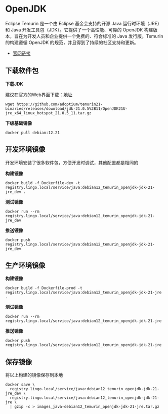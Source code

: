 # OpenJDK

Eclipse Temurin 是一个由 Eclipse 基金会支持的开源 Java 运行时环境（JRE）和 Java 开发工具包（JDK）。它提供了一个高性能、可靠的 OpenJDK 构建版本，旨在为开发人员和企业提供一个免费的、符合标准的 Java 发行版。Temurin 的构建遵循 OpenJDK 的规范，并且得到了持续的社区支持和更新。

- [官网链接](https://adoptium.net/zh-CN/temurin/releases/)



## 下载软件包

**下载JDK**

建议在官方的Web界面下载：[地址](https://adoptium.net/zh-CN/temurin/releases/?os=linux&arch=x64&package=jre&version=21)

```shell
wget https://github.com/adoptium/temurin21-binaries/releases/download/jdk-21.0.5%2B11/OpenJDK21U-jre_x64_linux_hotspot_21.0.5_11.tar.gz
```

**下级基础镜像**

```shell
docker pull debian:12.21
```



## 开发环境镜像

开发环境安装了很多软件包，方便开发时调试，其他配置都是相同的

**构建镜像**

```shell
docker build -f Dockerfile-dev -t registry.lingo.local/service/java:debian12_temurin_openjdk-jdk-21-jre_dev .
```

**测试镜像**

```shell
docker run --rm registry.lingo.local/service/java:debian12_temurin_openjdk-jdk-21-jre_dev
```

**推送镜像**

```shell
docker push registry.lingo.local/service/java:debian12_temurin_openjdk-jdk-21-jre_dev
```



## 生产环境镜像

**构建镜像**

```shell
docker build -f Dockerfile-prod -t registry.lingo.local/service/java:debian12_temurin_openjdk-jdk-21-jre .
```

**测试镜像**

```shell
docker run --rm registry.lingo.local/service/java:debian12_temurin_openjdk-jdk-21-jre
```

**推送镜像**

```shell
docker push registry.lingo.local/service/java:debian12_temurin_openjdk-jdk-21-jre
```



## 保存镜像

将以上构建的镜像保存到本地

```shell
docker save \
  registry.lingo.local/service/java:debian12_temurin_openjdk-jdk-21-jre_dev \
  registry.lingo.local/service/java:debian12_temurin_openjdk-jdk-21-jre \
  | gzip -c > images_java-debian12_temurin_openjdk-jdk-21-jre.tar.gz
```



